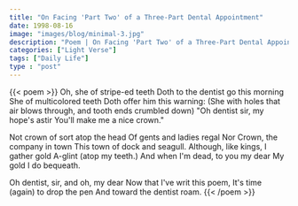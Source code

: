 ```yaml
---
title: "On Facing 'Part Two' of a Three-Part Dental Appointment"
date: 1998-08-16
image: "images/blog/minimal-3.jpg"
description: "Poem | On Facing 'Part Two' of a Three-Part Dental Appointment"
categories: ["Light Verse"]
tags: ["Daily Life"]
type : "post"
---
```


{{< poem >}}
Oh, she of stripe-ed teeth
Doth to the dentist go this morning
She of multicolored teeth
Doth offer him this warning:
(She with holes that air blows through,
and tooth ends crumbled down)
"Oh dentist sir, my hope's astir
You'll make me a nice crown."

Not crown of sort atop the head
Of gents and ladies regal
Nor Crown, the company in town
This town of dock and seagull.
Although, like kings, I gather gold
A-glint (atop my teeth.)
And when I'm dead, to you my dear
My gold I do bequeath.

Oh dentist, sir, and oh, my dear
Now that I've writ this poem,
It's time (again) to drop the pen
And toward the dentist roam.
{{< /poem >}}
